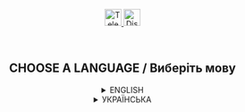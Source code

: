 <p align="center">
  <a href="https://t.me/GrenX_Studio" target="__blank">
    <img src="https://i.imgur.com/qbW4p8Y.png" width="30" height="30" title="Telegram" alt="Telegram">
  </a>
  <a href="https://discordapp.com/users/829645751248355358/" target="__blank">
    <img src="https://i.imgur.com/TFvPWEX.png" width="30" height="30" title="Discord" alt="Discord">
  </a>
</p>

<br/>

<h2 align="center">
  CHOOSE A LANGUAGE / Виберіть мову
</h2>

<details>
  <summary align="center">ENGLISH</summary>

  <h2 align="center">
    Corpses of characters
  </h2>

  <p align="center">
    <sup>1. The first search of the corpse takes some time (2.7s). <br>
2. Weapons drop, sequential numbering based on slots with the possibility of looting per cartridge. <br>
3. The corpse is automatically deleted from the server after 10 minutes. <br>
4. If the player dies again, if there is already a corpse under the player, the previously created one is deleted before the timer expires. <br>
5. The maximum number of corpses is 300 (if necessary, you can increase it in the macro, but not more than 900).
More details in the video. <br>
 </sup>
  </p>

  ---
  </details>

<details>
  <summary align="center">УКРАЇНСЬКА</summary>

  <h2 align="center">
    Система трупів після смерті
  </h2>

  <p align="center">
    <sup>1. Перший обшук трупа займає деякий час (2.7с). <br>
2. Випадіння зброї, послідовна номерація виходячи із слотів з можливістю лута по патрону. <br>
3. Труп автоматично видаляється через 10 хв із сервера. <br>
4. При повторній смерті якщо під гравця вже є труп, раніше створений видаляється ще до завершення таймера. <br>
5. Максимальна кількість трупів 300 (при потребі в макросі можна збільшити, тільки не більше 900). <br>
Більш детально на відео.

  </sup>
  </p>

  ---
